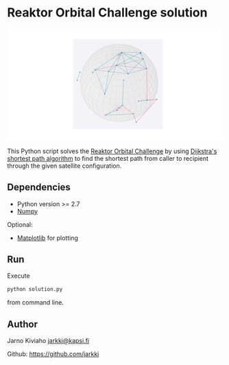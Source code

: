 # Reaktor Orbital Challenge solution
![](plot.png?raw=true)

This Python script solves the [Reaktor Orbital Challenge](https://reaktor.com/orbital-challenge/) by using [Dijkstra's shortest path algorithm](https://en.wikipedia.org/wiki/Dijkstra's_algorithm) to find the shortest path from caller to recipient through the given satellite configuration.

## Dependencies
* Python version >= 2.7
* [Numpy](http://www.numpy.org/)

Optional:

* [Matplotlib](http://matplotlib.org/) for plotting
    
## Run
Execute
```bash
python solution.py
```
from command line.

## Author
Jarno Kiviaho <jarkki@kapsi.fi>

Github: https://github.com/jarkki

